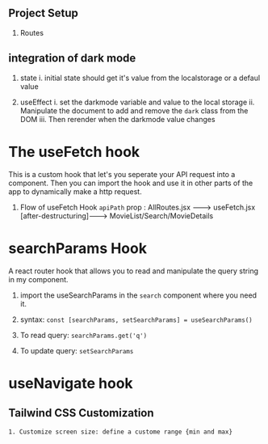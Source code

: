 ## Project Setup
1. Routes

## integration of dark mode
1. state
    i. initial state should get it's value from the localstorage or a defaul value

2. useEffect
    i. set the darkmode variable and value to the local storage
    ii. Manipulate the document to add and remove the `dark` class from the DOM
    iii. Then rerender when the darkmode value changes

<!-- Finished with .env file >> Next will be the search-->

# The useFetch hook
This is a custom hook that let's you seperate your API request into a component. Then you can import the hook and use it in other parts of the app to dynamically make a http request.

1. Flow of useFetch Hook `apiPath` prop :
        AllRoutes.jsx ---> useFetch.jsx [after-destructuring]---> MovieList/Search/MovieDetails

# searchParams Hook
A react router hook that allows you to read and manipulate the query string in  my component.

1. import the useSearchParams in the `search` component where you need it.

2. syntax: `const [searchParams, setSearchParams] = useSearchParams()`

3. To read query: `searchParams.get('q')`

4. To update query: `setSearchParams`

# useNavigate hook


## Tailwind CSS Customization

    1. Customize screen size: define a custome range {min and max}